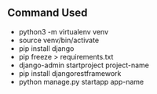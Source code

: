 ## Command Used

- python3 -m virtualenv venv
- source venv/bin/activate
- pip install django
- pip freeze > requirements.txt
- django-admin startproject project-name
- pip install djangorestframework
- python manage.py startapp app-name
